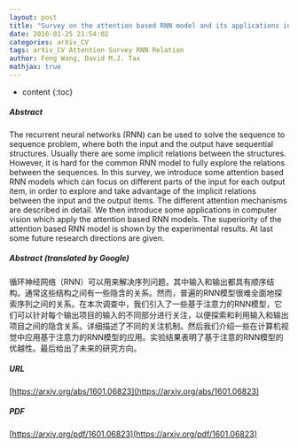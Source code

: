 ```yaml
---
layout: post
title: "Survey on the attention based RNN model and its applications in computer vision"
date: 2016-01-25 21:54:02
categories: arXiv_CV
tags: arXiv_CV Attention Survey RNN Relation
author: Feng Wang, David M.J. Tax
mathjax: true
---
```


* content
{:toc}

##### Abstract
The recurrent neural networks (RNN) can be used to solve the sequence to sequence problem, where both the input and the output have sequential structures. Usually there are some implicit relations between the structures. However, it is hard for the common RNN model to fully explore the relations between the sequences. In this survey, we introduce some attention based RNN models which can focus on different parts of the input for each output item, in order to explore and take advantage of the implicit relations between the input and the output items. The different attention mechanisms are described in detail. We then introduce some applications in computer vision which apply the attention based RNN models. The superiority of the attention based RNN model is shown by the experimental results. At last some future research directions are given.

##### Abstract (translated by Google)
循环神经网络（RNN）可以用来解决序列问题，其中输入和输出都具有顺序结构。通常这些结构之间有一些隐含的关系。然而，普遍的RNN模型很难全面地探索序列之间的关系。在本次调查中，我们引入了一些基于注意力的RNN模型，它们可以针对每个输出项目的输入的不同部分进行关注，以便探索和利用输入和输出项目之间的隐含关系。详细描述了不同的关注机制。然后我们介绍一些在计算机视觉中应用基于注意力的RNN模型的应用。实验结果表明了基于注意的RNN模型的优越性。最后给出了未来的研究方向。

##### URL
[https://arxiv.org/abs/1601.06823](https://arxiv.org/abs/1601.06823)

##### PDF
[https://arxiv.org/pdf/1601.06823](https://arxiv.org/pdf/1601.06823)

